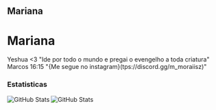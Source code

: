 ## Mariana

# Mariana 

Yeshua <3
"Ide por todo o mundo e pregai o evengelho a toda criatura" Marcos 16:15
"{Me segue no instagram}(tps://discord.gg/m_moraiisz)" 

### Estatisticas 

<img
    align="left"
    alt="GitHub Stats"
    heigth="200"
    style="padding-rigth: 10px;"
    src="https://github-readme-stats.vercel.app/api?username=oompaloompa77&show_icons=true&theme=dracula&include_all_commits=true&locale=pt-br"
/>

<img
    align="left"
    alt="GitHub Stats"
    heigth="200"
    style="padding-rigth: 10px;"
    src="https://github-readme-stats.vercel.app/api/top-langs/?username=oompaloompa&theme=dracula&layout=compact&custom_title=Tenologias&langs_count=9"
/>
